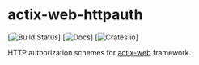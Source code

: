 # actix-web-httpauth

[![Build Status](https://travis-ci.org/svartalf/actix-web-httpauth.svg?branch=master)]
[![Docs](https://docs.rs/actix-web-httpauth/badge.svg)]
[![Crates.io](https://img.shields.io/crates/v/actix-web-httpauth.svg)]

HTTP authorization schemes for [actix-web](https://github.com/actix/actix-web) framework.
